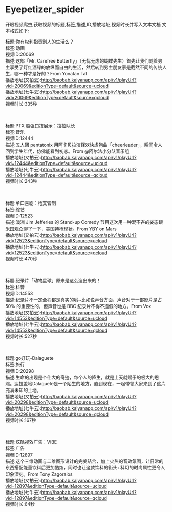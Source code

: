 # Eyepetizer_spider
开眼视频爬虫,获取视频的标题,标签,描述,ID,播放地址,视频时长并写入文本文档
文本格式如下:

标题:你有权利指责别人的生活么？<br> 
标签:动画<br>
视频ID:20069<br>
描述:这部「Mr. Carefree Butterfly」（无忧无虑的蝴蝶先生）首先让我们随着男主享受了灯红酒绿的放纵而自由的生活，然后转到男主朋友家是截然不同的传统人生，哪一种才是好的？From Yonatan Tal<br>
播放地址(又拍云):http://baobab.kaiyanapp.com/api/v1/playUrl?vid=20069&editionType=default&source=ucloud<br>
播放地址(七牛云):http://baobab.kaiyanapp.com/api/v1/playUrl?vid=20069&editionType=default&source=qcloud<br>
视频时长:335秒<br><br><br>


标题:PTX 超强口技展示：拉拉队长<br>
标签:音乐<br>
视频ID:12444<br>
描述:五人团 pentatonix 用阿卡贝拉演绎欢快虐狗曲「cheerleader」，瞬间令人回到学生年代，仿佛能看到初恋。From @阿尔法小分队音乐组<br>
播放地址(又拍云):http://baobab.kaiyanapp.com/api/v1/playUrl?vid=12444&editionType=default&source=ucloud<br>
播放地址(七牛云):http://baobab.kaiyanapp.com/api/v1/playUrl?vid=12444&editionType=default&source=qcloud<br>
视频时长:243秒<br><br><br>

标题:单口喜剧：枪支管制<br>
标签:综艺<br>
视频ID:12523<br>
描述:澳洲 Jim Jefferies 的 Stand-up Comedy 节目这次用一种混不吝的姿态跟米国观众聊了一下，美国持枪现状。From YBY on Mars<br>
播放地址(又拍云):http://baobab.kaiyanapp.com/api/v1/playUrl?vid=12523&editionType=default&source=ucloud<br>
播放地址(七牛云):http://baobab.kaiyanapp.com/api/v1/playUrl?vid=12523&editionType=default&source=qcloud<br>
视频时长:470秒<br><br><br>


标题:纪录片「动物星球」原来是这么造出来的！<br>
标签:科普<br>
视频ID:14553<br>
描述:纪录片不一定全程都是真实的哟~比如说声音方面，声音对于一部影片是占 50% 的重要性的，但声音也是 BBC 纪录片不得不造假的地方。From Vox<br>
播放地址(又拍云):http://baobab.kaiyanapp.com/api/v1/playUrl?vid=14553&editionType=default&source=ucloud<br>
播放地址(七牛云):http://baobab.kaiyanapp.com/api/v1/playUrl?vid=14553&editionType=default&source=qcloud<br>
视频时长:527秒<br><br><br>


标题:go好玩-Dalaguete<br>
标签:旅行<br>
视频ID:20298<br>
描述:生命的出现是个伟大的奇迹，每个人的降生，就是上天就赋予的极大的恩赐。达拉盖地Dalaguete是一个陌生的地方，直到现在，一起带领大家来到了这片充满未知的土地。<br>
播放地址(又拍云):http://baobab.kaiyanapp.com/api/v1/playUrl?vid=20298&editionType=default&source=ucloud<br>
播放地址(七牛云):http://baobab.kaiyanapp.com/api/v1/playUrl?vid=20298&editionType=default&source=qcloud<br>
视频时长:167秒<br><br><br>


标题:炫酷视效广告：VIBE<br>
标签:广告<br>
视频ID:12897<br>
描述:这个三维动画与二维图形设计的完美结合，加上火热的音效氛围，让日常的东西搭配能量饮料后更加酷炫，同时也让这款饮料的街头+科幻的时尚属性更令人印象深刻。From Tony Zagoraios<br>
播放地址(又拍云):http://baobab.kaiyanapp.com/api/v1/playUrl?vid=12897&editionType=default&source=ucloud<br>
播放地址(七牛云):http://baobab.kaiyanapp.com/api/v1/playUrl?vid=12897&editionType=default&source=qcloud<br>
视频时长:64秒<br><br><br>


